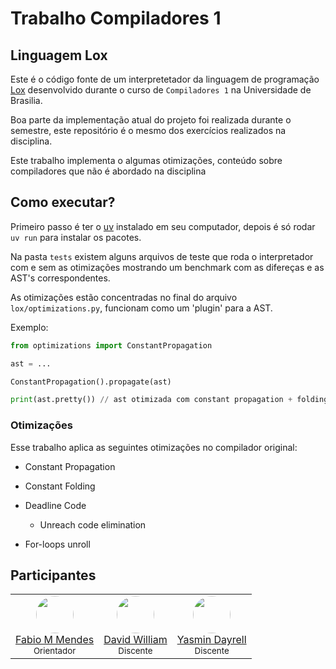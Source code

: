 # Trabalho Compiladores 1


## Linguagem Lox

Este é o código fonte de um interpretetador da linguagem de programação [Lox](https://craftinginterpreters.com/the-lox-language.html) desenvolvido durante o curso de `Compiladores 1` na Universidade de Brasilia.


Boa parte da implementação atual do projeto foi realizada durante o semestre, este repositório é o mesmo dos exercícios realizados na disciplina.

Este trabalho implementa o algumas otimizações, conteúdo sobre compiladores que não é abordado na disciplina

## Como executar?

Primeiro passo é ter o [uv](https://docs.astral.sh/uv) instalado em seu computador, depois é só rodar `uv run` para instalar os pacotes.

Na pasta `tests` existem alguns arquivos de teste que roda o interpretador com e sem as otimizações mostrando um benchmark com as difereças e as AST's correspondentes.

As otimizações estão concentradas no final do arquivo `lox/optimizations.py`, funcionam como um 'plugin' para a AST.


Exemplo:

```py
from optimizations import ConstantPropagation

ast = ...

ConstantPropagation().propagate(ast)

print(ast.pretty()) // ast otimizada com constant propagation + folding
```

### Otimizações

Esse trabalho aplica as seguintes otimizações no compilador original:

- Constant Propagation

- Constant Folding

- Deadline Code
  - Unreach code elimination

- For-loops unroll

## Participantes

<table align="center">
  <tr>
    <td align="center">
      <img src="https://github.com/fabiommendes.png" width="60" style="border-radius: 50%;" /><br/>
      <a href="https://github.com/fabiommendes" target="_blank">Fabio M Mendes</a><br/>
      <sub>Orientador</sub>
    </td>
    <td align="center">
      <img src="https://github.com/sluucke.png" width="60" style="border-radius: 50%;" /><br/>
      <a href="https://github.com/sluucke" target="_blank">David William</a><br/>
      <sub>Discente</sub>
    </td>
    <td align="center">
      <img src="https://github.com/yasmindayrell.png" width="60" style="border-radius: 50%;" /><br/>
      <a href="https://github.com/yasmindayrell" target="_blank">Yasmin Dayrell</a><br/>
      <sub>Discente</sub>
    </td>
  </tr>
</table>

